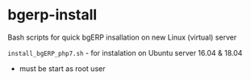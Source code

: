 # bgerp-install
Bash scripts for quick bgERP insallation on new Linux (virtual) server

`install_bgERP_php7.sh` - for instalation on Ubuntu server 16.04 & 18.04
- must be start as root user
